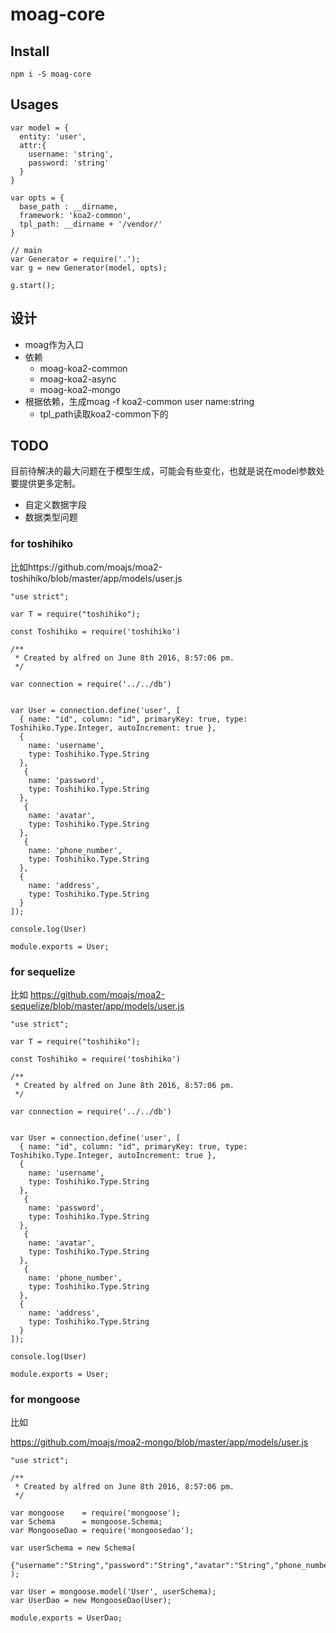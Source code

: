 # moag-core

## Install

```
npm i -S moag-core
```

## Usages

```
var model = {
  entity: 'user',
  attr:{
    username: 'string',
    password: 'string'
  }
}

var opts = {
  base_path : __dirname,
  framework: 'koa2-common',
  tpl_path: __dirname + '/vendor/'
}

// main
var Generator = require('.');
var g = new Generator(model, opts);

g.start();
```

## 设计

- moag作为入口
- 依赖
  - moag-koa2-common
  - moag-koa2-async
  - moag-koa2-mongo
- 根据依赖，生成moag -f koa2-common user name:string
  - tpl_path读取koa2-common下的


## TODO

目前待解决的最大问题在于模型生成，可能会有些变化，也就是说在model参数处要提供更多定制。

- 自定义数据字段
- 数据类型问题

### for toshihiko

比如https://github.com/moajs/moa2-toshihiko/blob/master/app/models/user.js


```
"use strict";

var T = require("toshihiko");

const Toshihiko = require('toshihiko')

/**
 * Created by alfred on June 8th 2016, 8:57:06 pm.
 */

var connection = require('../../db')


var User = connection.define('user', [
  { name: "id", column: "id", primaryKey: true, type: Toshihiko.Type.Integer, autoIncrement: true },
  {
    name: 'username', 
    type: Toshihiko.Type.String
  },
   {
    name: 'password', 
    type: Toshihiko.Type.String
  },
   {
    name: 'avatar', 
    type: Toshihiko.Type.String
  },
   {
    name: 'phone_number', 
    type: Toshihiko.Type.String
  },
  {
    name: 'address', 
    type: Toshihiko.Type.String
  }
]);

console.log(User)
 
module.exports = User;
```

### for sequelize

比如
https://github.com/moajs/moa2-sequelize/blob/master/app/models/user.js

```
"use strict";

var T = require("toshihiko");

const Toshihiko = require('toshihiko')

/**
 * Created by alfred on June 8th 2016, 8:57:06 pm.
 */

var connection = require('../../db')


var User = connection.define('user', [
  { name: "id", column: "id", primaryKey: true, type: Toshihiko.Type.Integer, autoIncrement: true },
  {
    name: 'username', 
    type: Toshihiko.Type.String
  },
   {
    name: 'password', 
    type: Toshihiko.Type.String
  },
   {
    name: 'avatar', 
    type: Toshihiko.Type.String
  },
   {
    name: 'phone_number', 
    type: Toshihiko.Type.String
  },
  {
    name: 'address', 
    type: Toshihiko.Type.String
  }
]);

console.log(User)
 
module.exports = User;
```

### for mongoose

比如

https://github.com/moajs/moa2-mongo/blob/master/app/models/user.js


```
"use strict";

/**
 * Created by alfred on June 8th 2016, 8:57:06 pm.
 */

var mongoose    = require('mongoose');
var Schema      = mongoose.Schema;
var MongooseDao = require('mongoosedao');

var userSchema = new Schema(
    {"username":"String","password":"String","avatar":"String","phone_number":"String","address":"String"}
);

var User = mongoose.model('User', userSchema);
var UserDao = new MongooseDao(User);
 
module.exports = UserDao;
```

